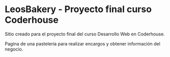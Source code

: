 # LeosBakery - Proyecto final curso Coderhouse
Sitio creado para el proyecto final del curso Desarrollo Web en Coderhouse.

Pagina de una pastelería para realizar encargos y obtener información del negocio.
